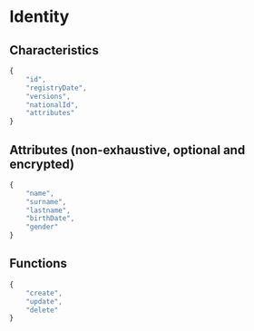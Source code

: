 # Identity

## Characteristics

```javascript
{
    "id",
    "registryDate",
    "versions",
    "nationalId",
    "attributes"
}
```

## Attributes (non-exhaustive, optional and encrypted)

```javascript
{
    "name",
    "surname",
    "lastname",
    "birthDate",
    "gender"
}
```

## Functions

```javascript
{
    "create",
    "update",
    "delete"
}
```
